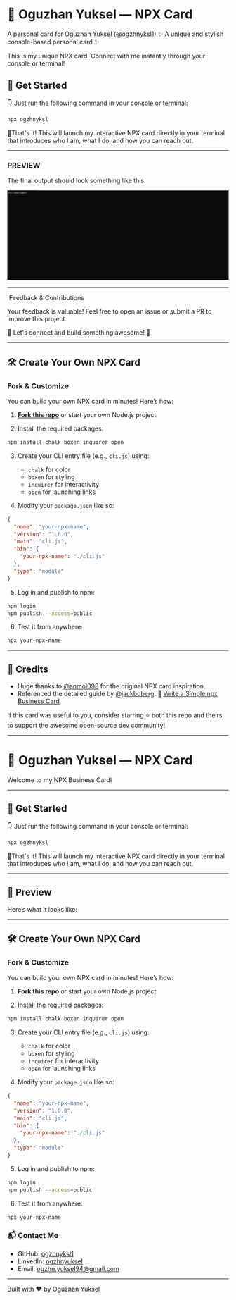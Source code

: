 # 👤 Oguzhan Yuksel — NPX Card
 A personal card for Oguzhan Yuksel (@ogzhnyksl1)
✨ A unique and stylish console-based personal card ✨

This is my unique NPX card. Connect with me instantly through your console or terminal!
## 🚀 Get Started

👇 Just run the following command in your console or terminal:

```bash
npx ogzhnyksl
```

🎉That's it! This will launch my interactive NPX card directly in your terminal that introduces who I am, what I do, and how you can reach out.

---

### PREVIEW

The final output should look something like this:

![image](https://github.com/ogzhnyksl1/npmcard/blob/7094729514b47f71728842453e934776e852a9ee/Namecard_GIF.gif)

<hr/>

 Feedback & Contributions

Your feedback is valuable! Feel free to open an issue or submit a PR to improve this project.

🌟 Let's connect and build something awesome! 🌟

---
## 🛠️ Create Your Own NPX Card

### Fork & Customize

You can build your own NPX card in minutes! Here’s how:

1. **[Fork this repo](https://github.com/ogzhnyksl1/npmcard/fork)** or start your own Node.js project.

2. Install the required packages:

```bash
npm install chalk boxen inquirer open
```

3. Create your CLI entry file (e.g., `cli.js`) using:
   - `chalk` for color
   - `boxen` for styling
   - `inquirer` for interactivity
   - `open` for launching links

4. Modify your `package.json` like so:

```json
{
  "name": "your-npx-name",
  "version": "1.0.0",
  "main": "cli.js",
  "bin": {
    "your-npx-name": "./cli.js"
  },
  "type": "module"
}
```

5. Log in and publish to npm:

```bash
npm login
npm publish --access=public
```

6. Test it from anywhere:

```bash
npx your-npx-name
```
---

## 🙏 Credits

* Huge thanks to [@anmol098](https://github.com/anmol098) for the original NPX card inspiration.
* Referenced the detailed guide by [@jackboberg](https://github.com/jackboberg):
  📘 [Write a Simple npx Business Card](https://studioelsa.se/blog/open-source-oss-npx-business-card)

If this card was useful to you, consider starring ⭐ both this repo and theirs to support the awesome open-source dev community!

---

# 👤 Oguzhan Yuksel — NPX Card

Welcome to my NPX Business Card!&#x20;


---

## 🚀 Get Started

👇 Just run the following command in your console or terminal:

```bash
npx ogzhnyksl
```

🎉That's it! This will launch my interactive NPX card directly in your terminal that introduces who I am, what I do, and how you can reach out.

---

## 📸 Preview

Here’s what it looks like:

---



## 🛠️ Create Your Own NPX Card

### Fork & Customize

You can build your own NPX card in minutes! Here’s how:

1. **Fork this repo** or start your own Node.js project.

2. Install the required packages:

```bash
npm install chalk boxen inquirer open
```

3. Create your CLI entry file (e.g., `cli.js`) using:
   - `chalk` for color
   - `boxen` for styling
   - `inquirer` for interactivity
   - `open` for launching links

4. Modify your `package.json` like so:

```json
{
  "name": "your-npx-name",
  "version": "1.0.0",
  "main": "cli.js",
  "bin": {
    "your-npx-name": "./cli.js"
  },
  "type": "module"
}
```

5. Log in and publish to npm:

```bash
npm login
npm publish --access=public
```

6. Test it from anywhere:

```bash
npx your-npx-name
```




### 📬 Contact Me

* GitHub: [ogzhnyksl1](https://github.com/ogzhnyksl1)
* LinkedIn: [ogzhnyuksel](https://www.linkedin.com/in/ogzhnyuksel/)
* Email: [ogzhn.yuksel94@gmail.com](mailto:ogzhn.yuksel94@gmail.com)

---

Built with ❤️ by Oguzhan Yuksel